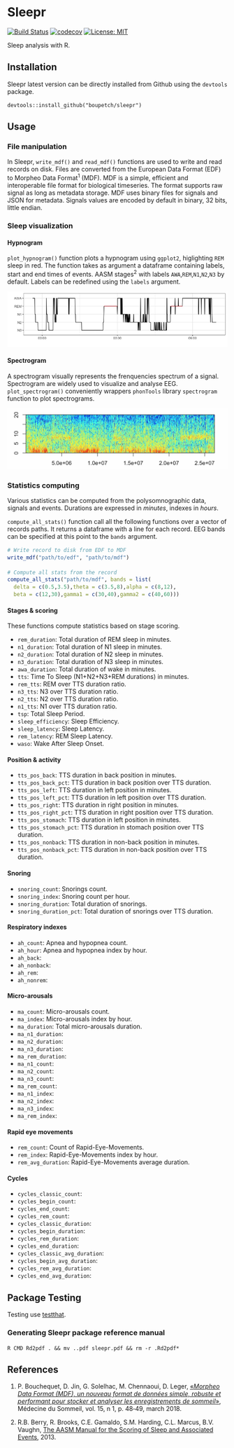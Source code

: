 # Sleepr

[![Build Status](https://travis-ci.org/boupetch/sleepr.svg?branch=master)](https://travis-ci.org/boupetch/sleepr) [![codecov](https://codecov.io/gh/boupetch/sleepr/branch/master/graph/badge.svg)](https://codecov.io/gh/boupetch/sleepr) [![License: MIT](https://img.shields.io/badge/License-MIT-blue.svg)](https://opensource.org/licenses/MIT)

Sleep analysis with R.

## Installation

Sleepr latest version can be directly installed from Github using the `devtools` package.

```
devtools::install_github("boupetch/sleepr")
```

## Usage

### File manipulation

In Sleepr, `write_mdf()` and `read_mdf()` functions are used to write and read records on disk. Files are converted from the European Data Format (EDF) to Morpheo Data Format<sup>1</sup> (MDF). MDF is a simple, efficient and interoperable file format for biological timeseries. The format supports raw signal as long as metadata storage. 
MDF uses binary files for signals and JSON for metadata.  Signals values are encoded by default in binary, 32 bits, little endian.

### Sleep visualization

#### Hypnogram

`plot_hypnogram()` function plots a hypnogram using `ggplot2`, higlighting `REM` sleep in red. The function takes as argument a dataframe containing labels, start and end times of events. AASM stages<sup>2</sup> with labels `AWA`,`REM`,`N1`,`N2`,`N3` by default. Labels can be redefined using the `labels` argument.

![hypnogram](man/hypnogram.jpeg)

#### Spectrogram

A spectrogram visually represents the frenquencies spectrum of a signal. Spectrogram are widely used to visualize and analyse EEG. `plot_spectrogram()` conveniently wrappers `phonTools` library `spectrogram` function to plot spectrograms.

![spectrogram](man/spectrogram.jpg)


### Statistics computing

Various statistics can be computed from the polysomnographic data, signals and events. Durations are expressed in *minutes*, indexes in *hours*. 

`compute_all_stats()` function call all the following functions over a vector of records paths. It returns a dataframe with a line for each record. EEG bands can be specified at this point to the `bands` argument.

```R
# Write record to disk from EDF to MDF
write_mdf("path/to/edf", "path/to/mdf")

# Compute all stats from the record
compute_all_stats("path/to/mdf", bands = list(
  delta = c(0.5,3.5),theta = c(3.5,8),alpha = c(8,12),
  beta = c(12,30),gamma1 = c(30,40),gamma2 = c(40,60)))
```

#### Stages & scoring

These functions compute statistics based on stage scoring.

  * `rem_duration`: Total duration of REM sleep in minutes.
  * `n1_duration`: Total duration of N1 sleep in minutes.
  * `n2_duration`: Total duration of N2 sleep in minutes.
  * `n3_duration`: Total duration of N3 sleep in minutes.
  * `awa_duration`: Total duration of wake in minutes.
  * `tts`: Time To Sleep (N1+N2+N3+REM durations) in minutes.
  * `rem_tts`: REM over TTS duration ratio.
  * `n3_tts`: N3 over TTS duration ratio.
  * `n2_tts`: N2 over TTS duration ratio.
  * `n1_tts`: N1 over TTS duration ratio.
  * `tsp`: Total Sleep Period.
  * `sleep_efficiency`: Sleep Efficiency.
  * `sleep_latency`: Sleep Latency.
  * `rem_latency`: REM Sleep Latency.
  * `waso`: Wake After Sleep Onset.
  
#### Position & activity

  * `tts_pos_back`: TTS duration in back position in minutes.
  * `tts_pos_back_pct`: TTS duration in back position over TTS duration.
  * `tts_pos_left`: TTS duration in left position in minutes.
  * `tts_pos_left_pct`: TTS duration in left position over TTS duration.
  * `tts_pos_right`: TTS duration in right position in minutes.
  * `tts_pos_right_pct`: TTS duration in right position over TTS duration.
  * `tts_pos_stomach`: TTS duration in left position in minutes.
  * `tts_pos_stomach_pct`: TTS duration in stomach position over TTS duration.
  * `tts_pos_nonback`: TTS duration in non-back position in minutes.
  * `tts_pos_nonback_pct`: TTS duration in non-back position over TTS duration.
  
#### Snoring

  * `snoring_count`: Snorings count.
  * `snoring_index`: Snoring count per hour.
  * `snoring_duration`: Total duration of snorings.
  * `snoring_duration_pct`: Total duration of snorings over TTS duration.
  
#### Respiratory indexes

  * `ah_count`: Apnea and hypopnea count.
  * `ah_hour`: Apnea and hypopnea index by hour.
  * `ah_back`: 
  * `ah_nonback`:
  * `ah_rem`:
  * `ah_nonrem`:
  
#### Micro-arousals

  * `ma_count`: Micro-arousals count.
  * `ma_index`: Micro-arousals index by hour.
  * `ma_duration`: Total micro-arousals duration.
  * `ma_n1_duration`:
  * `ma_n2_duration`:
  * `ma_n3_duration`:
  * `ma_rem_duration`:
  * `ma_n1_count`:
  * `ma_n2_count`:
  * `ma_n3_count`:
  * `ma_rem_count`:
  * `ma_n1_index`:
  * `ma_n2_index`:
  * `ma_n3_index`:
  * `ma_rem_index`:

#### Rapid eye movements

  * `rem_count`: Count of Rapid-Eye-Movements.
  * `rem_index`: Rapid-Eye-Movements index by hour.
  * `rem_avg_duration`: Rapid-Eye-Movements average duration.
  
#### Cycles

  * `cycles_classic_count`:
  * `cycles_begin_count`:
  * `cycles_end_count`:
  * `cycles_rem_count`:
  * `cycles_classic_duration`:
  * `cycles_begin_duration`:
  * `cycles_rem_duration`:
  * `cycles_end_duration`:
  * `cycles_classic_avg_duration`:
  * `cycles_begin_avg_duration`:
  * `cycles_rem_avg_duration`:
  * `cycles_end_avg_duration`:

## Package Testing

Testing use [testthat](https://github.com/r-lib/testthat).

### Generating Sleepr package reference manual

```
R CMD Rd2pdf . && mv ..pdf sleepr.pdf && rm -r .Rd2pdf*
```

## References

1. P. Bouchequet, D. Jin, G. Solelhac, M. Chennaoui, D. Leger, [«*Morpheo Data Format (MDF), un nouveau format de données simple, robuste et performant pour stocker et analyser les enregistrements de sommeil*»](https://www.sciencedirect.com/science/article/pii/S1769449318301304), Médecine du Sommeil, vol. 15, n 1, p. 48‑49, march 2018.

2. R.B. Berry, R. Brooks, C.E. Gamaldo, S.M. Harding, C.L. Marcus, B.V. Vaughn, [The AASM Manual for the Scoring of Sleep and Associated Events](https://aasm.org/clinical-resources/scoring-manual/), 2013.
